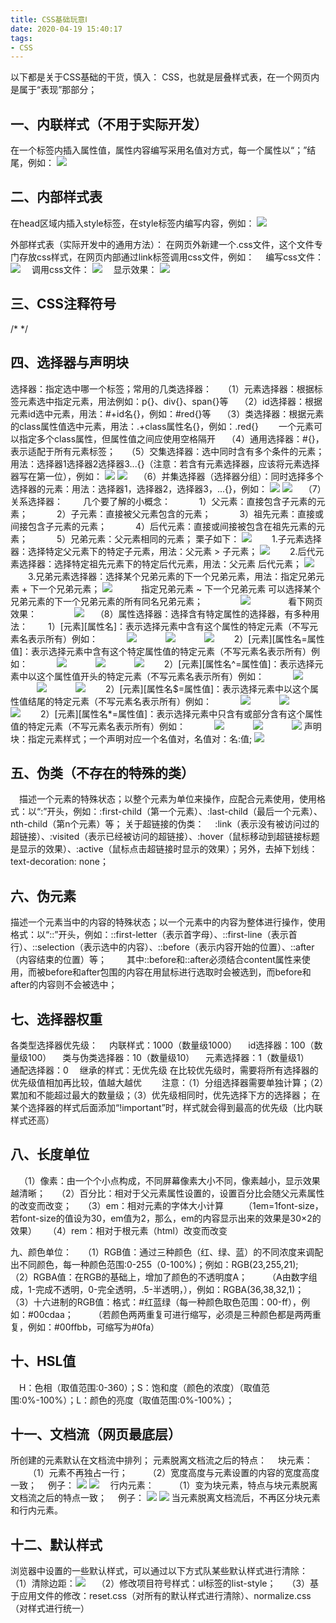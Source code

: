 ```yaml
---
title: CSS基础玩意Ⅰ
date: 2020-04-19 15:40:17
tags:
- CSS
---
```

以下都是关于CSS基础的干货，慎入：
CSS，也就是层叠样式表，在一个网页内是属于“表现”那部分；

## 一、内联样式（不用于实际开发）

在一个标签内插入属性值，属性内容编写采用名值对方式，每一个属性以“；”结尾，例如：
![](1.JPG)



## 二、内部样式表

在head区域内插入style标签，在style标签内编写内容，例如：
![](2.JPG)
<!--more-->
外部样式表（实际开发中的通用方法）：
在网页外新建一个.css文件，这个文件专门存放css样式，在网页内部通过link标签调用css文件，例如：
&#8195;编写css文件：
![](3.JPG)
&#8195;调用css文件：
![](4.JPG)
&#8195;显示效果：
![](5.JPG)



## 三、CSS注释符号

/* */



## 四、选择器与声明块

选择器：指定选中哪一个标签；常用的几类选择器：
&#8195;（1）元素选择器：根据标签元素选中指定元素，用法例如：p{}、div{}、span{}等
&#8195;（2）id选择器：根据元素id选中元素，用法：#+id名{}，例如：#red{}等
&#8195;（3）类选择器：根据元素的class属性值选中元素，用法：.+class属性名{}，例如：.red{}
&#8195;&#8195;一个元素可以指定多个class属性，但属性值之间应使用空格隔开
&#8195;（4）通用选择器：#{}，表示适配于所有元素标签；
&#8195;（5）交集选择器：选中同时含有多个条件的元素；用法：选择器1选择器2选择器3...{}（注意：若含有元素选择器，应该将元素选择器写在第一位），例如：
![](7.JPG)
![](8.JPG)
&#8195;（6）并集选择器（选择器分组）：同时选择多个选择器的元素：用法：选择器1，选择器2，选择器3，...{}，例如：
![](9.JPG)
![](10.JPG)
&#8195;（7）关系选择器：
&#8195;&#8195;几个要了解的小概念：
&#8195;&#8195;&#8195;1）父元素：直接包含子元素的元素；
&#8195;&#8195;&#8195;2）子元素：直接被父元素包含的元素；
&#8195;&#8195;&#8195;3）祖先元素：直接或间接包含子元素的元素；
&#8195;&#8195;&#8195;4）后代元素：直接或间接被包含在祖先元素的元素；
&#8195;&#8195;&#8195;5）兄弟元素：父元素相同的元素；
栗子如下：
![](11.JPG)
&#8195;&#8195;1.子元素选择器：选择特定父元素下的特定子元素，用法：父元素 > 子元素；
![](12.JPG)
&#8195;&#8195;2.后代元素选择器：选择特定祖先元素下的特定后代元素，用法：父元素 后代元素；
![](13.JPG)
&#8195;&#8195;3.兄弟元素选择器：选择某个兄弟元素的下一个兄弟元素，用法：指定兄弟元素 + 下一个兄弟元素；
![](14.JPG)
&#8195;&#8195;&#8195;指定兄弟元素 ~ 下一个兄弟元素 可以选择某个兄弟元素的下一个兄弟元素的所有同名兄弟元素；
&#8195;&#8195;&#8195;&#8195;![](15.JPG)
&#8195;&#8195;&#8195;&#8195;看下网页效果：
&#8195;&#8195;&#8195;&#8195;![](16.JPG)
&#8195;（8）属性选择器：选择含有特定属性的选择器，有多种用法：
&#8195;&#8195;1）[元素][属性名]：表示选择元素中含有这个属性的特定元素（不写元素名表示所有）例如：
&#8195;&#8195;&#8195;![](17.JPG)
&#8195;&#8195;&#8195;![](17-1.JPG)
&#8195;&#8195;&#8195;![](17-2.JPG)
&#8195;&#8195;2）[元素][属性名=属性值]：表示选择元素中含有这个特定属性值的特定元素（不写元素名表示所有）例如：
&#8195;&#8195;&#8195;![](18.JPG)
&#8195;&#8195;&#8195;![](18-1.JPG)
&#8195;&#8195;&#8195;![](18-2.JPG)
&#8195;&#8195;2）[元素][属性名^=属性值]：表示选择元素中以这个属性值开头的特定元素（不写元素名表示所有）例如：
&#8195;&#8195;&#8195;![](19.JPG)
&#8195;&#8195;&#8195;![](19-1.JPG)
&#8195;&#8195;&#8195;![](19-2.JPG)
&#8195;&#8195;2）[元素][属性名$=属性值]：表示选择元素中以这个属性值结尾的特定元素（不写元素名表示所有）例如：
&#8195;&#8195;&#8195;![](20.JPG)
&#8195;&#8195;&#8195;![](20-1.JPG)
&#8195;&#8195;&#8195;![](20-2.JPG)
&#8195;&#8195;2）[元素][属性名*=属性值]：表示选择元素中只含有或部分含有这个属性值的特定元素（不写元素名表示所有）例如：
&#8195;&#8195;&#8195;![](21.JPG)
&#8195;&#8195;&#8195;![](21-1.JPG)
&#8195;&#8195;&#8195;![](21-2.JPG)
声明块：指定元素样式；一个声明对应一个名值对，名值对：名:值;
![](6.JPG)



## 五、伪类（不存在的特殊的类）

&#8195;描述一个元素的特殊状态；以整个元素为单位来操作，应配合元素使用，使用格式：以“:”开头，例如：:first-child（第一个元素）、:last-child（最后一个元素）、nth-child（第n个元素）等；
关于超链接的伪类：
&#8195;:link（表示没有被访问过的超链接）、:visited（表示已经被访问的超链接）、:hover（鼠标移动到超链接标题是显示的效果）、:active（鼠标点击超链接时显示的效果）；另外，去掉下划线：text-decoration: none；



## 六、伪元素

描述一个元素当中的内容的特殊状态；以一个元素中的内容为整体进行操作，使用格式：以“::”开头，例如：::first-letter（表示首字母）、::first-line（表示首行）、::selection（表示选中的内容）、::before（表示内容开始的位置）、::after（内容结束的位置）等；
&#8195;&#8195;其中::before和::after必须结合content属性来使用，而被before和after包围的内容在用鼠标进行选取时会被选到，而before和after的内容则不会被选中；



## 七、选择器权重

各类型选择器优先级：
&#8195;内联样式：1000（数量级1000）
&#8195;id选择器：100（数量级100）
&#8195;类与伪类选择器：10（数量级10）
&#8195;元素选择器：1（数量级1）
&#8195;通配选择器：0
&#8195;继承的样式：无优先级
在比较优先级时，需要将所有选择器的优先级值相加再比较，值越大越优
&#8195;&#8195;注意：（1）分组选择器需要单独计算；（2）累加和不能超过最大的数量级；（3）优先级相同时，优先选择下方的选择器；
在某个选择器的样式后面添加“!important”时，样式就会得到最高的优先级（比内联样式还高）



## 八、长度单位

&#8195;（1）像素：由一个个小点构成，不同屏幕像素大小不同，像素越小，显示效果越清晰；
&#8195;（2）百分比：相对于父元素属性设置的，设置百分比会随父元素属性的改变而改变；
&#8195;（3）em：相对元素的字体大小计算
&#8195;&#8195;（1em=1font-size，若font-size的值设为30，em值为2，那么，em的内容显示出来的效果是30×2的效果）
&#8195;（4）rem：相对于根元素（html）改变而改变

九、颜色单位：
&#8195;（1）RGB值：通过三种颜色（红、绿、蓝）的不同浓度来调配出不同颜色，每一种颜色范围:0-255（0-100%)；例如：RGB(23,255,21);
&#8195;（2）RGBA值：在RGB的基础上，增加了颜色的不透明度A；
&#8195;&#8195;（A由数字组成，1-完成不透明，0-完全透明，.5-半透明，），例如：RGBA(36,38,32,1)；
&#8195;（3）十六进制的RGB值：格式：#红蓝绿（每一种颜色取色范围：00-ff），例如：#00cdaa；
&#8195;&#8195;（若颜色两两重复可进行缩写，必须是三种颜色都是两两重复，例如：#00ffbb，可缩写为#0fa）



## 十、HSL值

&#8195;H：色相（取值范围:0-360）；S：饱和度（颜色的浓度）（取值范围:0%-100%）；L：颜色的亮度（取值范围:0%-100%）；



## 十一、文档流（网页最底层）

所创建的元素默认在文档流中排列；
元素脱离文档流之后的特点：
&#8195;块元素：
&#8195;&#8195;（1）元素不再独占一行；
&#8195;&#8195;（2）宽度高度与元素设置的内容的宽度高度一致；
&#8195;例子：
![](23.JPG)
![](24.JPG)
&#8195;行内元素：
&#8195;&#8195;（1）变为块元素，特点与块元素脱离文档流之后的特点一致；
&#8195;例子：
![](25.JPG)
![](26.JPG)
当元素脱离文档流后，不再区分块元素和行内元素。



## 十二、默认样式

浏览器中设置的一些默认样式，可以通过以下方式队某些默认样式进行清除：
&#8195;（1）清除边距：![](22.JPG)
&#8195;（2）修改项目符号样式：ul标签的list-style；
&#8195;（3）基于应用文件的修改：reset.css（对所有的默认样式进行清除）、normalize.css（对样式进行统一）
